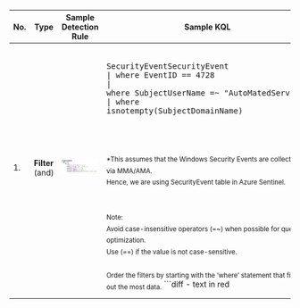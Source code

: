 | No. 	| Type         	| Sample Detection Rule                       	| Sample KQL                                                                                                                                                                                                                                                                                                                                                                                                                                                                                                                                                      	| Reference      	|
|-----	|--------------	|---------------------------------------------	|-----------------------------------------------------------------------------------------------------------------------------------------------------------------------------------------------------------------------------------------------------------------------------------------------------------------------------------------------------------------------------------------------------------------------------------------------------------------------------------------------------------------------------------------------------------------	|----------------	|
| 1.   	| **Filter** (and) 	| <img src="media/caf5e11a5e0d7ed6dcc675c0caaaf7aa.png"> 	| <br><pre>SecurityEventSecurityEvent<br>\| where EventID == 4728<br>\| where SubjectUserName =~ "AutoMatedService"<br>\| where isnotempty(SubjectDomainName)</pre> <br><br><br><sub>*This assumes that the Windows Security Events are collected via MMA/AMA.<br> Hence, we are using SecurityEvent table in Azure Sentinel.<br><br><br>Note: <br>Avoid case-insensitive operators (=~) when possible for query optimization. <br>Use (==) if the value is not case-sensitive.<br><br>Order the filters by starting with the ‘where’ statement that filter out the most data.</sub> ```diff - text in red	|  [String Operators](https://docs.microsoft.com/en-us/azure/data-explorer/kusto/query/datatypes-string-operators#operators-on-strings)<br/>[Numerical Operators](https://docs.microsoft.com/en-us/azure/data-explorer/kusto/query/numoperators)<br/>[ago](https://docs.microsoft.com/en-us/azure/data-explorer/kusto/query/agofunction)<br/>[Datetime/timespan arithmetric](https://docs.microsoft.com/en-us/azure/data-explorer/kusto/query/datetime-timespan-arithmetic)<br/>[between](https://docs.microsoft.com/en-us/azure/data-explorer/kusto/query/betweenoperator)<br/>[now](https://docs.microsoft.com/en-us/azure/data-explorer/kusto/query/nowfunction)<br/> [parse](https://docs.microsoft.com/en-us/azure/data-explorer/kusto/query/parseoperator)<br/>[extract](https://docs.microsoft.com/en-us/azure/data-explorer/kusto/query/extractfunction)<br/>[parse_json](https://docs.microsoft.com/en-us/azure/data-explorer/kusto/query/parsejsonfunction)<br/>[parse_csv](https://docs.microsoft.com/en-us/azure/data-explorer/kusto/query/parsecsvfunction)<br/>[parse_path](https://docs.microsoft.com/en-us/azure/data-explorer/kusto/query/parsepathfunction)<br/>[parse_url](https://docs.microsoft.com/en-us/azure/data-explorer/kusto/query/parseurlfunction) 	|
|     	|              	|                                             	|                                                                                                                                                                                                                                                                                                                                                                                                                                                                                                                                                                 	|                	|
|     	|              	|                                             	|                                                                                                                                                                                                                                                                                                                                                                                                                                                                                                                                                                 	|                	|
